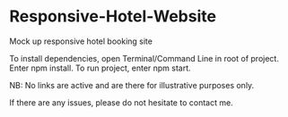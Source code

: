 # Responsive-Hotel-Website
Mock up responsive hotel booking site

To install dependencies, open Terminal/Command Line in root of project. Enter npm install.
To run project, enter npm start.

NB: No links are active and are there for illustrative purposes only.

If there are any issues, please do not hesitate to contact me.
